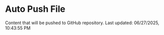 # Auto Push File

Content that will be pushed to GitHub repository.
Last updated: 06/27/2025, 10:43:55 PM